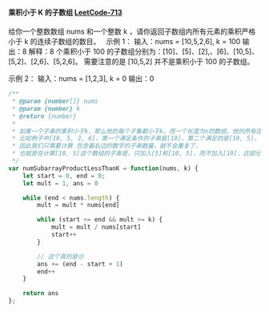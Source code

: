 #### 乘积小于 K 的子数组 [LeetCode-713](https://leetcode.cn/problems/subarray-product-less-than-k)

给你一个整数数组 nums 和一个整数 k ，请你返回子数组内所有元素的乘积严格小于 k 的连续子数组的数目。
 
示例 1：
输入：nums = [10,5,2,6], k = 100
输出：8
解释：8 个乘积小于 100 的子数组分别为：[10]、[5]、[2],、[6]、[10,5]、[5,2]、[2,6]、[5,2,6]。
需要注意的是 [10,5,2] 并不是乘积小于 100 的子数组。

示例 2：
输入：nums = [1,2,3], k = 0
输出：0

```js
/**
 * @param {number[]} nums
 * @param {number} k
 * @return {number}
 * 
 * 如果一个子串的乘积小于k，那么他的每个子集都小于k，而一个长度为n的数组，他的所有连续子串数量是1+2+...n，但是会和前面的重复。 
 * 比如例子中[10, 5, 2, 6]，第一个满足条件的子串是[10]，第二个满足的是[10, 5]，但是第二个数组的子集[10]和前面的已经重复了，
 * 因此我们只需要计算 包含最右边的数字的子串数量，就不会重复了，
 * 也就是在计算[10, 5]这个数组的子串是，只加入[5]和[10, 5]，而不加入[10]，这部分的子串数量刚好是r - l + 1
 */
var numSubarrayProductLessThanK = function(nums, k) {
    let start = 0, end = 0;
    let mult = 1, ans = 0

    while (end < nums.length) {
        mult = mult * nums[end]

        while (start <= end && mult >= k) {
            mult = mult / nums[start]
            start++
        }

        // 这个真的是😒
        ans += (end - start + 1)
        end++
    }

    return ans
};
```